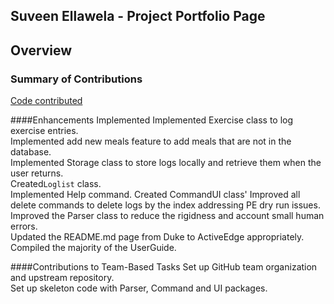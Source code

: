 ## Suveen Ellawela  - Project Portfolio Page

## Overview


### Summary of Contributions
[Code contributed](https://nus-cs2113-ay2324s2.github.io/tp-dashboard/?search=suveene&breakdown=true&sort=groupTitle%20dsc&sortWithin=title&since=2024-02-23&timeframe=commit&mergegroup=&groupSelect=groupByRepos&checkedFileTypes=docs~functional-code~test-code~other)

####Enhancements Implemented
Implemented Exercise class to log exercise entries.   
Implemented add new meals feature to add meals that are not in the database.     
Implemented Storage class to store logs locally and retrieve them when
the user returns.   
Created`Loglist` class.    
Implemented Help command.
Created CommandUI class'
Improved all delete commands to delete logs by the index addressing PE dry run issues.   
Improved the Parser class to reduce the rigidness and account small human errors.     
Updated the README.md page from Duke to ActiveEdge appropriately.     
Compiled the majority of the UserGuide.

####Contributions to Team-Based Tasks
Set up GitHub team organization and upstream repository.    
Set up skeleton code with Parser, Command and UI packages.